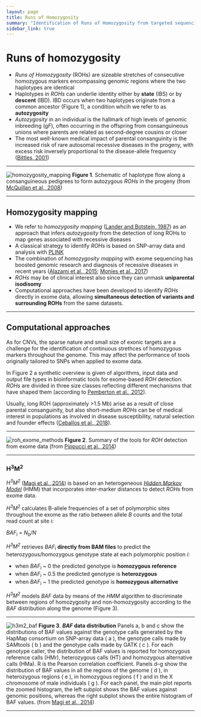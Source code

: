 ```yaml
---
layout: page
title: Runs of Homozygosity
summary: "Identification of Runs of Homozygosity from targeted sequencing data"
sidebar_link: true
---
```


# Runs of homozygosity


- *Runs of Homozygosity* (ROHs) are sizeable stretches of consecutive homozygous markers encompassing genomic regions where the two haplotypes are identical
- Haplotypes in *ROHs* can underlie identity either by **state** (IBS) or by **descent** (IBD). IBD occurs when two haplotypes originate from a common ancestor (Figure 1), a condition whcih we refer to as **autozygosity**
- *Autozygosity* in an individual is the hallmark of high levels of genomic inbreeding (g*F*), often occurring in the offspring from consanguineous unions where parents are related as second-degree cousins or closer
- The most well-known medical impact of parental consanguinity is the increased risk of rare autosomal recessive diseases in the progeny, with excess risk inversely proportional to the disease-allele frequency ([Bittles, 2001](https://onlinelibrary.wiley.com/doi/full/10.1034/j.1399-0004.2001.600201.x?sid=nlm%3Apubmed))

---

![homozygosity_mapping]({{site.url}}{{site.baseurl}}/images/homozygosity_mapping.png)
**Figure 1**. Schematic of haplotype flow along a consanguineous pedigrees to form autozygous *ROHs* in the progeny (from [McQuillan et al., 2008](https://www.sciencedirect.com/science/article/pii/S000292970800445X?via%3Dihub))

---

## Homozygosity mapping

- We refer to *homozygosity mapping* ([Lander and Botstein, 1987](https://science.sciencemag.org/content/236/4808/1567.long)) as an approach that infers *autozygosity* from the detection of long ROHs to map genes associated with recessive diseases
- A classical strategy to identify *ROHs* is based on SNP-array data and analysis with [PLINK](http://zzz.bwh.harvard.edu/plink/)
- The combination of *homozygosity mapping* with exome sequencing has boosted genomic research and diagnosis of recessive diseases in recent years ([Alazami et al., 2015](https://www.sciencedirect.com/science/article/pii/S2211124714010444?via%3Dihub); [Monies et al., 2017](https://www.ncbi.nlm.nih.gov/pmc/articles/PMC5502059/))
- *ROHs* may be of clinical interest also since they can unmask **uniparental isodisomy**
- Computational approaches have been developed to identify *ROHs* directly in exome data, allowing **simultaneous detection of variants and surrounding ROHs** from the same datasets.

---

## Computational approaches

As for CNVs, the sparse nature and small size of exonic targets are a challenge for the identification of continuous strethces of homozygous markers throughout the genome. This may affect the performance of tools originally tailored to SNPs when applied to exome data. 

In Figure 2 a synthetic overview is given of algorithms, input data and output file types in bioinformatic tools for exome-based *ROH* detection. *ROHs* are divided in three size classes reflecting different mechanisms that have shaped them (according to [Pemberton et al., 2012](https://www.sciencedirect.com/science/article/pii/S0002929712003230?via%3Dihub)). 

Usually, long ROH (approximately >1.5 Mb) arise as a result of close parental consanguinity, but also short-medium *ROHs* can be of medical interest in populations as involved in disease susceptibility, natural selection and founder effects ([Ceballos et al., 2018](https://www.nature.com/articles/nrg.2017.109)).

---

![roh_exome_methods]({{site.url}}{{site.baseurl}}/images/roh_exome_methods.png)
**Figure 2**. Summary of the tools for *ROH* detection from exome data (from [Pippucci et al., 2014](https://www.karger.com/Article/Pdf/362412))

---

### H<sup>3</sup>M<sup>2</sup>

*H<sup>3</sup>M<sup>2</sup>* ([Magi et al., 2014](https://academic.oup.com/bioinformatics/article/30/20/2852/2422169)) is based on an heterogeneous [*Hidden Markov Model*](https://en.wikipedia.org/wiki/Hidden_Markov_model) (HMM) that incorporates inter-marker distances to detect *ROHs* from exome data.

*H<sup>3</sup>M<sup>2</sup>* calculates B-allele frequencies of a set of polymorphic sites throughout the exome as the ratio between allele *B* counts and the total read count at site *i*:

*BAF*<sub>i</sub> = *N<sub>b</sub>/N*

*H<sup>3</sup>M<sup>2</sup>* retrieves *BAF*<sub>i</sub> **directly from BAM files** to predict the heterozygous/homozygous genotype state at each polymorphic position *i*:

- when *BAF*<sub>i</sub> \~ 0 the predicted genotype is **homozygous reference**
- when *BAF*<sub>i</sub> \~ 0.5 the predicted genotype is **heterozygous**
- when *BAF*<sub>i</sub> \~ 1 the predicted genotype is **homozygous alternative**

*H<sup>3</sup>M<sup>2</sup>* models *BAF* data by means of the *HMM* algorithm to discriminate between regions of homozygosity and non-homozygosity according to the *BAF* distribution along the genome (Figure 3).

---
  
![h3m2_baf]({{site.url}}{{site.baseurl}}/images/h3m2_baf.png)
**Figure 3**. ***BAF* data distribution** Panels a, b and c show the distributions of BAF values against the genotype calls generated by the HapMap consortium on SNP-array data ( a ), the genotype calls made by SAMtools ( b ) and the genotype calls made by GATK ( c ). For each genotype caller, the distribution of BAF values is reported for homozygous reference calls (HMr), heterozygous calls (HT) and homozygous alternative calls (HMa). R is the Pearson correlation coefficient. Panels d–g show the distribution of BAF values in all the regions of the genome ( d ), in heterozygous regions ( e ), in homozygous regions ( f ) and in the X chromosome of male individuals ( g ). For each panel, the main plot reports the zoomed histogram, the left subplot shows the BAF values against genomic positions, whereas the right subplot shows the entire histogram of BAF values. (from [Magi et al., 2014](https://academic.oup.com/bioinformatics/article/30/20/2852/2422169))

---
